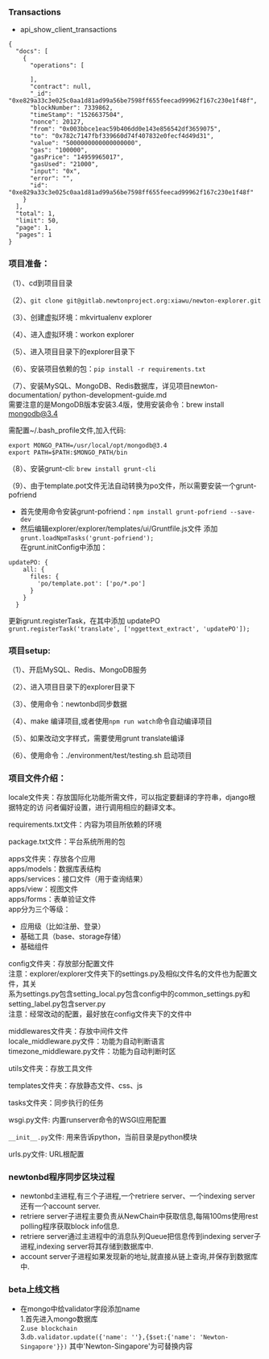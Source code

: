 ### Transactions ###
- api_show_client_transactions
```
{
  "docs": [
    {
      "operations": [
        
      ],
      "contract": null,
      "_id": "0xe829a33c3e025c0aa1d81ad99a56be7598ff655feecad99962f167c230e1f48f",
      "blockNumber": 7339862,
      "timeStamp": "1526637504",
      "nonce": 20127,
      "from": "0x003bbce1eac59b406dd0e143e856542df3659075",
      "to": "0x782c7147fbf339660d74f407832e0fecf4d49d31",
      "value": "5000000000000000000",
      "gas": "100000",
      "gasPrice": "14959965017",
      "gasUsed": "21000",
      "input": "0x",
      "error": "",
      "id": "0xe829a33c3e025c0aa1d81ad99a56be7598ff655feecad99962f167c230e1f48f"
    }
  ],
  "total": 1,
  "limit": 50,
  "page": 1,
  "pages": 1
}
```


### 项目准备： ###
（1）、cd到项目目录

（2）、`git clone git@gitlab.newtonproject.org:xiawu/newton-explorer.git` 

（3）、创建虚拟环境：mkvirtualenv explorer  

（4）、进入虚拟环境：workon explorer  

（5）、进入项目目录下的explorer目录下  

（6）、安装项目依赖的包：`pip install -r requirements.txt`  

（7）、安装MySQL、MongoDB、Redis数据库，详见项目newton-documentation/ python-development-guide.md  
需要注意的是MongoDB版本安装3.4版，使用安装命令：brew install mongodb@3.4

需配置~/.bash_profile文件,加入代码:
```
export MONGO_PATH=/usr/local/opt/mongodb@3.4
export PATH=$PATH:$MONGO_PATH/bin
```

（8）、安装grunt-cli:
`brew install grunt-cli`

（9）、由于template.pot文件无法自动转换为po文件，所以需要安装一个grunt-pofriend  
- 首先使用命令安装grunt-pofriend：`npm install grunt-pofriend --save-dev`
- 然后编辑explorer/explorer/templates/ui/Gruntfile.js文件
添加`grunt.loadNpmTasks('grunt-pofriend');`  
在grunt.initConfig中添加：  

```
updatePO: {
    all: {
      files: {
        'po/template.pot': ['po/*.po']
      }
    }
  }
```
更新grunt.registerTask，在其中添加 updatePO  
`grunt.registerTask('translate', ['nggettext_extract', 'updatePO']);`


### 项目setup: ###
（1）、开启MySQL、Redis、MongoDB服务  

（2）、进入项目目录下的explorer目录下  

（3）、使用命令：newtonbd同步数据  

（4）、make 编译项目,或者使用`npm run watch`命令自动编译项目  

（5）、如果改动文字样式，需要使用grunt translate编译

（6）、使用命令：./environment/test/testing.sh 启动项目


### 项目文件介绍： ###
locale文件夹：存放国际化功能所需文件，可以指定要翻译的字符串，django根据特定的访
问者偏好设置，进行调用相应的翻译文本。

requirements.txt文件：内容为项目所依赖的环境

package.txt文件：平台系统所用的包

apps文件夹：存放各个应用  
apps/models：数据库表结构  
apps/services：接口文件（用于查询结果）  
apps/view：视图文件  
apps/forms：表单验证文件  
app分为三个等级：
- 应用级（比如注册、登录）
- 基础工具（base、storage存储）
- 基础组件


config文件夹：存放部分配置文件  
注意：explorer/explorer文件夹下的settings.py及相似文件名的文件也为配置文件，其关  
系为settings.py包含setting_local.py包含config中的common_settings.py和  
setting_label.py包含server.py  
注意：经常改动的配置，最好放在config文件夹下的文件中

middlewares文件夹：存放中间件文件  
locale_middleware.py文件：功能为自动判断语言  
timezone_middleware.py文件：功能为自动判断时区  

utils文件夹：存放工具文件

templates文件夹：存放静态文件、css、js

tasks文件夹：同步执行的任务

wsgi.py文件: 内置runserver命令的WSGI应用配置

`__init__.py`文件: 用来告诉python，当前目录是python模块

urls.py文件: URL根配置


### newtonbd程序同步区块过程 ###
- newtonbd主进程,有三个子进程,一个retriere server、一个indexing server 还有一个account server.  
- retriere server子进程主要负责从NewChain中获取信息,每隔100ms使用rest polling程序获取block info信息.  
- retriere server通过主进程中的消息队列Queue把信息传到indexing server子进程,indexing server将其存储到数据库中.  
- account server子进程如果发现新的地址,就直接从链上查询,并保存到数据库中.    


### beta上线文档 ###
- 在mongo中给validator字段添加name  
1.首先进入mongo数据库  
2.`use blockchain`  
3.`db.validator.update({'name': ''},{$set:{'name': 'Newton-Singapore'}})`  其中'Newton-Singapore'为可替换内容  
